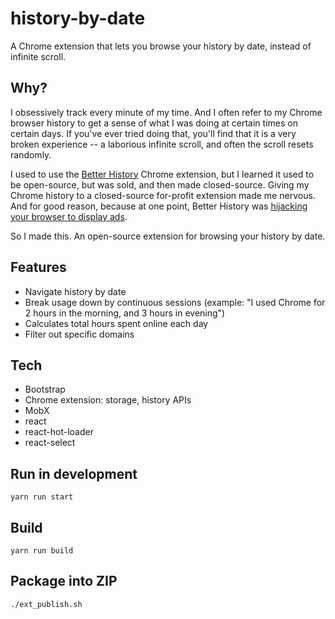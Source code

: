 # history-by-date

A Chrome extension that lets you browse your history by date, instead of infinite scroll.

## Why?

I obsessively track every minute of my time. And I often refer to my Chrome browser history to get a sense of what I
was doing at certain times on certain days. If you've ever tried doing that, you'll find that it is a very broken
experience -- a laborious infinite scroll, and often the scroll resets randomly.

I used to use the [Better History](https://github.com/better-history) Chrome extension, but I learned it used to be
open-source, but was sold, and then made closed-source. Giving my Chrome history to a closed-source for-profit
extension made me nervous. And for good reason, because at one point, Better History was [hijacking your browser to
display ads](https://hotforsecurity.bitdefender.com/blog/better-history-chrome-extension-goes-rogue-hijacks-browsers-and-displays-ads-13674.html).

So I made this. An open-source extension for browsing your history by date.

## Features

* Navigate history by date
* Break usage down by continuous sessions (example: "I used Chrome for 2 hours in the morning, and 3 hours in evening")
* Calculates total hours spent online each day
* Filter out specific domains

## Tech

* Bootstrap
* Chrome extension: storage, history APIs
* MobX
* react
* react-hot-loader
* react-select

## Run in development

```
yarn run start
```

## Build

```
yarn run build
```

## Package into ZIP

```
./ext_publish.sh
```
